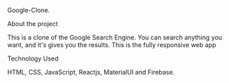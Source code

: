 Google-Clone.

About the project

This is a clone of the Google Search Engine. You can search anything you want, and it's gives you the results. This is the fully responsive web app

Technology Used

HTML, CSS, JavaScript, Reactjs, MaterialUI and Firebase.
